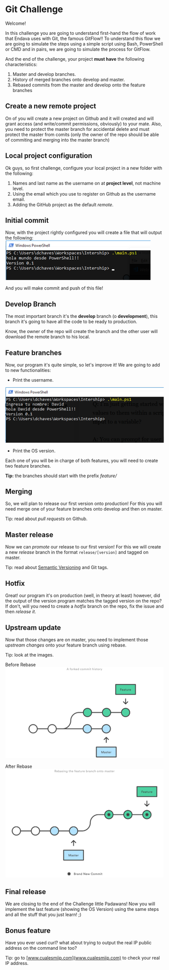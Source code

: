 # Git Challenge

Welcome!

In this challenge you are going to understand first-hand the flow of work that Endava uses with Git, the famous GitFlow!! To understand this flow we are going to simulate the steps using a simple script using Bash, PowerShell or CMD and in pairs, we are going to simulate the process for GitFlow.

And the end of the challenge, your project **must have** the following characteristics:

1. Master and develop branches.
2. History of merged branches onto develop and master.
3. Rebased commits from the master and develop onto the feature branches

## Create a new remote project

On of you will create a new project on Github and it will created and will grant access (and write/commit permissions, obviously) to your mate. Also, you need to protect the master branch for accidental delete and must protect the master from comits (only the owner of the repo should be able of commiting and merging into the master branch)

## Local project configuration

Ok guys, so first challenge, configure your local project in a new folder with the following:

1. Names and last name as the username on at **project level**, not machine level.
2. Using the email which you use to register on Github as the username email.
3. Adding the GitHub project as the default *remote*.

## Initial commit

Now, with the project rightly configured you will create a file that will output the following:
![version inicial](01_commit.png)

And you will make commit and push of this file!

## Develop Branch

The most important branch it's the **develop** branch (o **development**), this branch it's going to have all the code to be ready to production.

Know, the owner of the repo will create the branch and the other user will download the remote branch to his local.

## Feature branches

Now, our program it's quite simple, so let's improve it! We are going to add to new functionalities:

- Print the username.

![input](02_input.png)

- Print the OS version.

Each one of you will be in charge of both features, you will need to create two feature branches.

**Tip:** the branches should start with the prefix *feature/*

## Merging

So, we will plan to release our first version onto production! For this you will need merge one of your feature branches onto develop and then on master.

Tip: read about *pull requests* on Github.

## Master release

Now we can *promote* our release to our first version! For this we will create a new *release* branch in the format `release/[version]` and tagged on master.

Tip: read about [Semantic Versioning](https://semver.org/) and Git tags.

## Hotfix

Great! our program it's on production (well, in theory at least) however, did the output of the version program matches the tagged version on the repo? If don't, will you need to create a *hotfix* branch on the repo, fix the issue and then *release it*.

## Upstream update

Now that those changes are on master, you need to implement those *upstream changes* onto your feature branch using rebase.

Tip: look at the images.

Before Rebase
![Before Rebase](03.svg)

After Rebase
![After Rebase](04.svg)

## Final release

We are closing to the end of the Challenge little Padawans! Now you will implement the last feature (showing the OS Version) using the same steps and all the stuff that you just learn! ;)

## Bonus feature

Have you ever used curl? what about trying to output the real IP public address on the command line too?

Tip: go to [www.cualesmiip.com](www.cualesmiip.com) to check your real IP address.